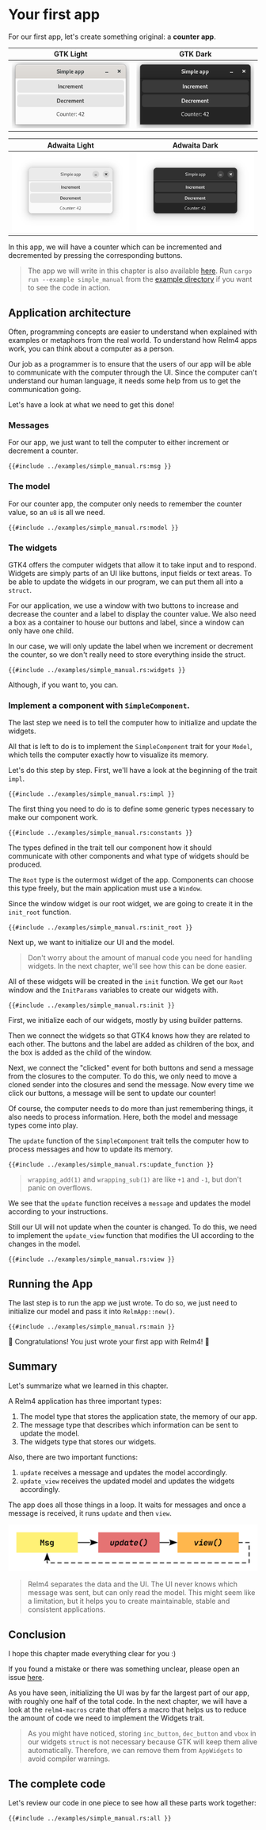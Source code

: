 # Your first app

For our first app, let's create something original: a **counter app**.

GTK Light | GTK Dark 
---------|----------
 ![App screenshot light](img/screenshots/simple-light.png) | ![App screenshot dark](img/screenshots/simple-dark.png) 
 
 Adwaita Light | Adwaita Dark 
 ---------|----------
 ![App screenshot light adw](img/screenshots/simple-light-adw.png) | ![App screenshot dark adw](img/screenshots/simple-dark-adw.png) 


In this app, we will have a counter which can be incremented and decremented by pressing the corresponding buttons.

> The app we will write in this chapter is also available [here](https://github.com/Relm4/Relm4/blob/macro-0.5/examples/simple_manual.rs). Run `cargo run --example simple_manual` from the [example directory](https://github.com/Relm4/Relm4/tree/macro-0.5/examples) if you want to see the code in action.

## Application architecture

Often, programming concepts are easier to understand when explained with examples or metaphors from the real world. To understand how Relm4 apps work, you can think about a computer as a person.

Our job as a programmer is to ensure that the users of our app will be able to communicate with the computer through the UI. Since the computer can't understand our human language, it needs some help from us to get the communication going. 

Let's have a look at what we need to get this done!

### Messages

For our app, we just want to tell the computer to either increment or decrement a counter.

```rust,no_run,noplayground
{{#include ../examples/simple_manual.rs:msg }}
```

### The model
 For our counter app, the computer only needs to remember the counter value, so an `u8` is all we need.

```rust,no_run,noplayground
{{#include ../examples/simple_manual.rs:model }}
```

### The widgets

GTK4 offers the computer widgets that allow it to take input and to respond. Widgets are simply parts of an UI like buttons, input fields or text areas. To be able to update the widgets in our program, we can put them all into a `struct`.

For our application, we use a window with two buttons to increase and decrease the counter and a label to display the counter value. We also need a box as a container to house our buttons and label, since a window can only have one child.

In our case, we will only update the label when we increment or decrement the counter, so we don't really need to store everything inside the struct.

```rust,no_run,noplayground
{{#include ../examples/simple_manual.rs:widgets }}
```

Although, if you want to, you can.

### Implement a component with `SimpleComponent`.

The last step we need is to tell the computer how to initialize and update the widgets.

All that is left to do is to implement the `SimpleComponent` trait for your `Model`, which tells the computer exactly how to visualize its memory.

Let's do this step by step. First, we'll have a look at the beginning of the trait `impl`.

```rust,no_run,noplayground
{{#include ../examples/simple_manual.rs:impl }}
```

The first thing you need to do is to define some generic types necessary to make our component work.

```rust,no_run,noplayground
{{#include ../examples/simple_manual.rs:constants }}
```

The types defined in the trait tell our component how it should communicate with other components and what type of widgets should be produced.

The `Root` type is the outermost widget of the app. Components can choose this type freely, but the main application must use a `Window`.

Since the window widget is our root widget, we are going to create it in the `init_root` function.

```rust,no_run,noplayground
{{#include ../examples/simple_manual.rs:init_root }}
```

Next up, we want to initialize our UI and the model.

> Don't worry about the amount of manual code you need for handling widgets. In the next chapter, we'll see how this can be done easier.

All of these widgets will be created in the `init` function. We get our `Root` window and the `InitParams` variables to create our widgets with.

```rust,no_run,noplayground
{{#include ../examples/simple_manual.rs:init }}
```

First, we initialize each of our widgets, mostly by using builder patterns.

Then we connect the widgets so that GTK4 knows how they are related to each other. The buttons and the label are added as children of the box, and the box is added as the child of the window.

Next, we connect the "clicked" event for both buttons and send a message from the closures to the computer. To do this, we only need to move a cloned sender into the closures and send the message. Now every time we click our buttons, a message will be sent to update our counter!

Of course, the computer needs to do more than just remembering things, it also needs to process information. Here, both the model and message types come into play.

The `update` function of the `SimpleComponent` trait tells the computer how to process messages and how to update its memory.

```rust,no_run,noplayground
{{#include ../examples/simple_manual.rs:update_function }}
```

> `wrapping_add(1)` and `wrapping_sub(1)` are like `+1`  and `-1`, but don't panic on overflows.

We see that the `update` function receives a `message` and updates the model according to your instructions.

Still our UI will not update when the counter is changed. To do this, we need to implement the `update_view` function that modifies the UI according to the changes in the model.

```rust,no_run,noplayground
{{#include ../examples/simple_manual.rs:view }}
```

## Running the App

The last step is to run the app we just wrote. To do so, we just need to initialize our model and pass it into `RelmApp::new()`.

```rust,no_run,noplayground
{{#include ../examples/simple_manual.rs:main }}
```

🎉 Congratulations! You just wrote your first app with Relm4! 🎉

## Summary

Let's summarize what we learned in this chapter.

A Relm4 application has three important types:

1. The model type that stores the application state, the memory of our app.
2. The message type that describes which information can be sent to update the model.
3. The widgets type that stores our widgets.

Also, there are two important functions:

1. `update` receives a message and updates the model accordingly.
2. `update_view` receives the updated model and updates the widgets accordingly.

The app does all those things in a loop. It waits for messages and once a message is received, it runs `update` and then `view`.

![relm update loop](img/update_loop.svg)

> Relm4 separates the data and the UI. The UI never knows which message was sent, but can only read the model. This might seem like a limitation, but it helps you to create maintainable, stable and consistent applications.

## Conclusion

I hope this chapter made everything clear for you :)

If you found a mistake or there was something unclear, please open an issue [here](https://github.com/AaronErhardt/relm4/issues).

As you have seen, initializing the UI was by far the largest part of our app, with roughly one half of the total code. In the next chapter, we will have a look at the `relm4-macros` crate that offers a macro that helps us to reduce the amount of code we need to implement the Widgets trait.

> As you might have noticed, storing `inc_button`, `dec_button` and `vbox` in our widgets `struct` is not necessary because GTK will keep them alive automatically. Therefore, we can remove them from `AppWidgets` to avoid compiler warnings.

## The complete code

Let's review our code in one piece to see how all these parts work together:

```rust,no_run,noplayground
{{#include ../examples/simple_manual.rs:all }}
```

